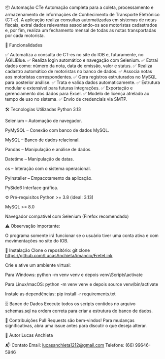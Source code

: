 📦 Automação CTe
Automação completa para a coleta, processamento e armazenamento de informações de Conhecimento de Transporte Eletrônico (CT-e). A aplicação realiza consultas automatizadas em sistemas de notas fiscais, extrai dados relevantes associando-os aos motoristas cadastrados e, por fim, realiza um fechamento mensal de todas as notas transportadas por cada motorista.

🚀 Funcionalidades

✅ Automatiza a consulta de CT-es no site do IOB e, futuramente, no ÁGILIBlue.
✅ Realiza login automático e navegação com Selenium.
✅ Extrai dados como: número da nota, data de emissão, valor e status.
✅ Realiza cadastro automático de motoristas no banco de dados.
✅ Associa notas aos motoristas correspondentes.
✅ Gera registros estruturados no MySQL para posterior análise.
✅ Trata e valida dados automaticamente.
✅ Estrutura modular e extensível para futuras integrações.
✅ Exportação e gerenciamento dos dados para Excel.
✅ Modelo de licença atrelado ao tempo de uso no sistema.
✅ Envio de credenciais via SMTP.

🛠️ Tecnologias Utilizadas
Python 3.13

Selenium – Automação de navegador.

PyMySQL – Conexão com banco de dados MySQL.

MySQL – Banco de dados relacional.

Pandas – Manipulação e análise de dados.

Datetime – Manipulação de datas.

os – Interação com o sistema operacional.

PyInstaller – Empacotamento da aplicação.

PySide6 Interface gráfica.

⚙️ Pré-requisitos
Python >= 3.8 (ideal: 3.13)

MySQL >= 8.0

Navegador compatível com Selenium (Firefox recomendado)

⚠️ Observação importante:

O programa somente irá funcionar se o usuário tiver uma conta ativa e com movimentações no site do IOB.

📝 Instalação
Clone o repositório:
git clone https://github.com/LucasAnchietaAmancio/FreteLink

Crie e ative um ambiente virtual:

Para Windows: python -m venv venv e depois venv\Scripts\activate

Para Linux/macOS: python -m venv venv e depois source venv/bin/activate

Instale as dependências:
pip install -r requirements.txt

🗄️ Banco de Dados
Execute todos os scripts contidos no arquivo schemas.sql na ordem correta para criar a estrutura do banco de dados.

🤝 Contribuições
Pull Requests são bem-vindos! Para mudanças significativas, abra uma issue antes para discutir o que deseja alterar.

👤 Autor
Lucas Anchieta

📬 Contato
Email: lucasanchieta1212@gmail.com
Telefone: (66) 99646-5946

